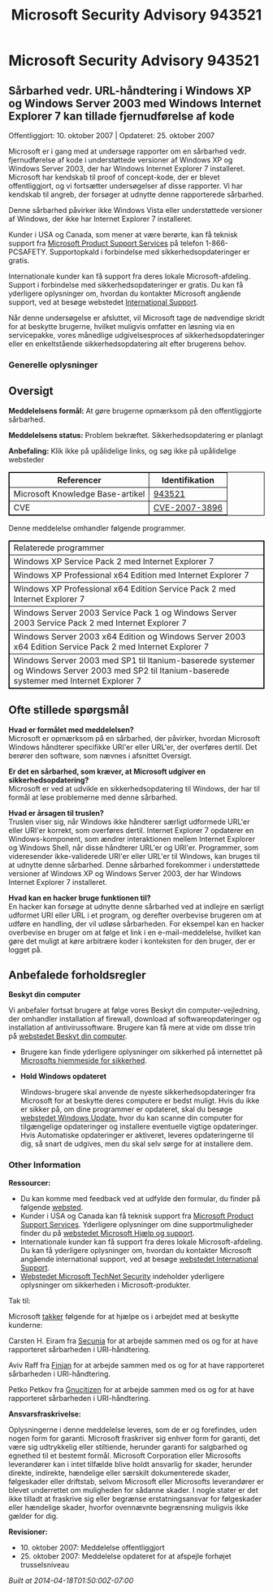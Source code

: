 ﻿---
title: Microsoft Security Advisory 943521
TOCTitle: "943521"
ms:assetid: "943521"
ms:mtpsurl: https://technet.microsoft.com/da-DK/library/943521(v=Security.10)
ms:contentKeyID: 61223885
ms.date: 04/18/2014
mtps_version: v=Security.10
ms.translationtype: HT
---

# Microsoft Security Advisory 943521

## Sårbarhed vedr. URL-håndtering i Windows XP og Windows Server 2003 med Windows Internet Explorer 7 kan tillade fjernudførelse af kode

Offentliggjort: 10. oktober 2007 | Opdateret: 25. oktober 2007

Microsoft er i gang med at undersøge rapporter om en sårbarhed vedr. fjernudførelse af kode i understøttede versioner af Windows XP og Windows Server 2003, der har Windows Internet Explorer 7 installeret. Microsoft har kendskab til proof of concept-kode, der er blevet offentliggjort, og vi fortsætter undersøgelser af disse rapporter. Vi har kendskab til angreb, der forsøger at udnytte denne rapporterede sårbarhed.

Denne sårbarhed påvirker ikke Windows Vista eller understøttede versioner af Windows, der ikke har Internet Explorer 7 installeret.

Kunder i USA og Canada, som mener at være berørte, kan få teknisk support fra [Microsoft Product Support Services](http://go.microsoft.com/fwlink/?linkid=21131) på telefon 1-866-PCSAFETY. Supportopkald i forbindelse med sikkerhedsopdateringer er gratis.

Internationale kunder kan få support fra deres lokale Microsoft-afdeling. Support i forbindelse med sikkerhedsopdateringer er gratis. Du kan få yderligere oplysninger om, hvordan du kontakter Microsoft angående support, ved at besøge webstedet [International Support](http://go.microsoft.com/fwlink/?linkid=21155).

Når denne undersøgelse er afsluttet, vil Microsoft tage de nødvendige skridt for at beskytte brugerne, hvilket muligvis omfatter en løsning via en servicepakke, vores månedlige udgivelsesproces af sikkerhedsopdateringer eller en enkeltstående sikkerhedsopdatering alt efter brugerens behov.

### Generelle oplysninger

## Oversigt

**Meddelelsens formål:** At gøre brugerne opmærksom på den offentliggjorte sårbarhed.

**Meddelelsens status:** Problem bekræftet. Sikkerhedsopdatering er planlagt

**Anbefaling:** Klik ikke på upålidelige links, og søg ikke på upålidelige websteder

<table style="border:1px solid black;">
<thead>
<tr class="header">
<th style="border:1px solid black;">Referencer</th>
<th style="border:1px solid black;">Identifikation</th>
</tr>
</thead>
<tbody>
<tr class="odd">
<td style="border:1px solid black;">Microsoft Knowledge Base-artikel</td>
<td style="border:1px solid black;"><a href="http://support.microsoft.com/kb/943521">943521</a></td>
</tr>
<tr class="even">
<td style="border:1px solid black;">CVE</td>
<td style="border:1px solid black;"><a href="http://cve.mitre.org/cgi-bin/cvename.cgi?name=cve-2007-3896">CVE-2007-3896</a></td>
</tr>
</tbody>
</table>


Denne meddelelse omhandler følgende programmer.

<table style="border:1px solid black;">
<tbody>
<tr class="odd">
<td style="border:1px solid black;">Relaterede programmer</td>
</tr>
<tr class="even">
<td style="border:1px solid black;">Windows XP Service Pack 2 med Internet Explorer 7</td>
</tr>
<tr class="odd">
<td style="border:1px solid black;">Windows XP Professional x64 Edition med Internet Explorer 7</td>
</tr>
<tr class="even">
<td style="border:1px solid black;">Windows XP Professional x64 Edition Service Pack 2 med Internet Explorer 7</td>
</tr>
<tr class="odd">
<td style="border:1px solid black;">Windows Server 2003 Service Pack 1 og Windows Server 2003 Service Pack 2 med Internet Explorer 7</td>
</tr>
<tr class="even">
<td style="border:1px solid black;">Windows Server 2003 x64 Edition og Windows Server 2003 x64 Edition Service Pack 2 med Internet Explorer 7</td>
</tr>
<tr class="odd">
<td style="border:1px solid black;">Windows Server 2003 med SP1 til Itanium-baserede systemer og Windows Server 2003 med SP2 til Itanium-baserede systemer med Internet Explorer 7</td>
</tr>
</tbody>
</table>


## Ofte stillede spørgsmål

**Hvad er formålet med meddelelsen?**  
Microsoft er opmærksom på en sårbarhed, der påvirker, hvordan Microsoft Windows håndterer specifikke URI'er eller URL'er, der overføres dertil. Det berører den software, som nævnes i afsnittet Oversigt.

**Er det en sårbarhed, som kræver, at Microsoft udgiver en sikkerhedsopdatering?**  
Microsoft er ved at udvikle en sikkerhedsopdatering til Windows, der har til formål at løse problemerne med denne sårbarhed.

**Hvad er årsagen til truslen?**  
Truslen viser sig, når Windows ikke håndterer særligt udformede URL'er eller URI'er korrekt, som overføres dertil. Internet Explorer 7 opdaterer en Windows-komponent, som ændrer interaktionen mellem Internet Explorer og Windows Shell, når disse håndterer URL'er og URI'er. Programmer, som videresender ikke-validerede URI'er eller URL'er til Windows, kan bruges til at udnytte denne sårbarhed. Denne sårbarhed forekommer i understøttede versioner af Windows XP og Windows Server 2003, der har Windows Internet Explorer 7 installeret.

**Hvad kan en hacker bruge funktionen til?**  
En hacker kan forsøge at udnytte denne sårbarhed ved at indlejre en særligt udformet URI eller URL i et program, og derefter overbevise brugeren om at udføre en handling, der vil udløse sårbarheden. For eksempel kan en hacker overbevise en bruger om at følge et link i en e-mail-meddelelse, hvilket kan gøre det muligt at køre arbitrære koder i konteksten for den bruger, der er logget på.

## Anbefalede forholdsregler

**Beskyt din computer**

Vi anbefaler fortsat brugere at følge vores Beskyt din computer-vejledning, der omhandler installation af firewall, download af softwareopdateringer og installation af antivirussoftware. Brugere kan få mere at vide om disse trin på [webstedet Beskyt din computer](http://www.microsoft.com/protect).

  - Brugere kan finde yderligere oplysninger om sikkerhed på internettet på [Microsofts hjemmeside for sikkerhed](http://www.microsoft.com/security).

  - **Hold Windows opdateret**
    
    Windows-brugere skal anvende de nyeste sikkerhedsopdateringer fra Microsoft for at beskytte deres computere er bedst muligt. Hvis du ikke er sikker på, om dine programmer er opdateret, skal du besøge [webstedet Windows Update](http://windowsupdate.microsoft.com), hvor du kan scanne din computer for tilgængelige opdateringer og installere eventuelle vigtige opdateringer. Hvis Automatiske opdateringer er aktiveret, leveres opdateringerne til dig, så snart de udgives, men du skal selv sørge for at installere dem.

### Other Information

**Ressourcer:**

  - Du kan komme med feedback ved at udfylde den formular, du finder på følgende [websted](https://support.microsoft.com/common/survey.aspx?scid=sw;en;1257&amp;showpage=1&amp;ws=technet&amp;sd=tech).
  - Kunder i USA og Canada kan få teknisk support fra [Microsoft Product Support Services](http://go.microsoft.com/fwlink/?linkid=21131). Yderligere oplysninger om dine supportmuligheder finder du på [webstedet Microsoft Hjælp og support](http://support.microsoft.com/).
  - Internationale kunder kan få support fra deres lokale Microsoft-afdeling. Du kan få yderligere oplysninger om, hvordan du kontakter Microsoft angående international support, ved at besøge [webstedet International Support](http://go.microsoft.com/fwlink/?linkid=21155).
  - [Webstedet Microsoft TechNet Security](http://go.microsoft.com/fwlink/?linkid=21132) indeholder yderligere oplysninger om sikkerheden i Microsoft-produkter.

Tak til:

Microsoft [takker](http://go.microsoft.com/fwlink/?linkid=21127) følgende for at hjælpe os i arbejdet med at beskytte kunderne:

Carsten H. Eiram fra [Secunia](http://secunia.com/) for at arbejde sammen med os og for at have rapporteret sårbarheden i URI-håndtering.

Aviv Raff fra [Finjan](http://www.finjan.com/) for at arbejde sammen med os og for at have rapporteret sårbarheden i URI-håndtering.

Petko Petkov fra [Gnucitizen](http://www.gnucitizen.org/) for at arbejde sammen med os og for at have rapporteret sårbarheden i URI-håndtering.

**Ansvarsfraskrivelse:**

Oplysningerne i denne meddelelse leveres, som de er og forefindes, uden nogen form for garanti. Microsoft fraskriver sig enhver form for garanti, det være sig udtrykkelig eller stiltiende, herunder garanti for salgbarhed og egnethed til et bestemt formål. Microsoft Corporation eller Microsofts leverandører kan i intet tilfælde blive holdt ansvarlig for skader, herunder direkte, indirekte, hændelige eller særskilt dokumenterede skader, følgeskader eller driftstab, selvom Microsoft eller Microsofts leverandører er blevet underrettet om muligheden for sådanne skader. I nogle stater er det ikke tilladt at fraskrive sig eller begrænse erstatningsansvar for følgeskader eller hændelige skader, hvorfor ovennævnte begrænsning muligvis ikke gælder for dig.

**Revisioner:**

  - 10\. oktober 2007: Meddelelse offentliggjort
  - 25\. oktober 2007: Meddelelse opdateret for at afspejle forhøjet trusselsniveau

*Built at 2014-04-18T01:50:00Z-07:00*


